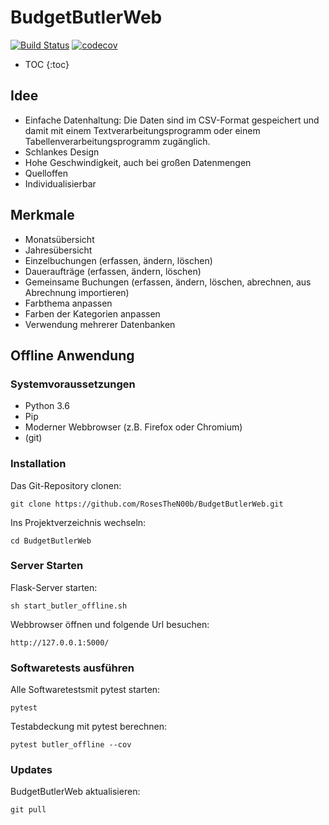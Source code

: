 # BudgetButlerWeb
[![Build Status](https://travis-ci.org/RosesTheN00b/BudgetButlerWeb.svg?branch=master)](https://travis-ci.org/RosesTheN00b/BudgetButlerWeb) [![codecov](https://codecov.io/gh/RosesTheN00b/BudgetButlerWeb/branch/master/graph/badge.svg)](https://codecov.io/gh/RosesTheN00b/BudgetButlerWeb)

* TOC {:toc}

## Idee

* Einfache Datenhaltung: Die Daten sind im CSV-Format gespeichert und damit mit einem Textverarbeitungsprogramm oder einem Tabellenverarbeitungsprogramm zugänglich.
* Schlankes Design
* Hohe Geschwindigkeit, auch bei großen Datenmengen
* Quelloffen
* Individualisierbar

## Merkmale

* Monatsübersicht
* Jahresübersicht
* Einzelbuchungen (erfassen, ändern, löschen)
* Daueraufträge (erfassen, ändern, löschen)
* Gemeinsame Buchungen (erfassen, ändern, löschen, abrechnen, aus Abrechnung importieren)
* Farbthema anpassen
* Farben der Kategorien anpassen
* Verwendung mehrerer Datenbanken

## Offline Anwendung

### Systemvoraussetzungen

* Python 3.6
* Pip
* Moderner Webbrowser (z.B. Firefox oder Chromium)
* (git)

### Installation
Das Git-Repository clonen:

	git clone https://github.com/RosesTheN00b/BudgetButlerWeb.git

Ins Projektverzeichnis wechseln:

	cd BudgetButlerWeb

### Server Starten

Flask-Server starten:

	sh start_butler_offline.sh

Webbrowser öffnen und folgende Url besuchen:

	http://127.0.0.1:5000/
	
### Softwaretests ausführen

Alle Softwaretestsmit pytest starten:

	pytest

Testabdeckung mit pytest berechnen:

	pytest butler_offline --cov

### Updates

BudgetButlerWeb aktualisieren:

	git pull




